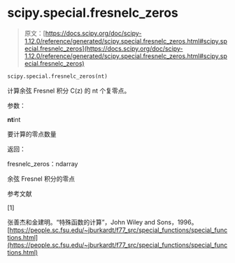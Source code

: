 # scipy.special.fresnelc_zeros

> 原文：[https://docs.scipy.org/doc/scipy-1.12.0/reference/generated/scipy.special.fresnelc_zeros.html#scipy.special.fresnelc_zeros](https://docs.scipy.org/doc/scipy-1.12.0/reference/generated/scipy.special.fresnelc_zeros.html#scipy.special.fresnelc_zeros)

```py
scipy.special.fresnelc_zeros(nt)
```

计算余弦 Fresnel 积分 C(z) 的 nt 个复零点。

参数：

**nt**int

要计算的零点数量

返回：

fresnelc_zeros：ndarray

余弦 Fresnel 积分的零点

参考文献

[1]

张善杰和金建明。“特殊函数的计算”，John Wiley and Sons，1996。[https://people.sc.fsu.edu/~jburkardt/f77_src/special_functions/special_functions.html](https://people.sc.fsu.edu/~jburkardt/f77_src/special_functions/special_functions.html)
